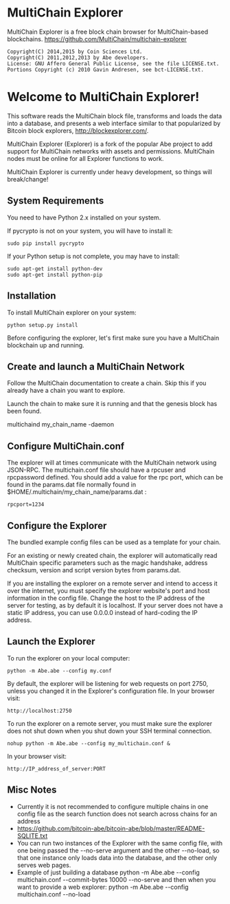 MultiChain Explorer
===================

MultiChain Explorer is a free block chain browser for MultiChain-based blockchains.
https://github.com/MultiChain/multichain-explorer

    Copyright(C) 2014,2015 by Coin Sciences Ltd.
    Copyright(C) 2011,2012,2013 by Abe developers.
    License: GNU Affero General Public License, see the file LICENSE.txt.
    Portions Copyright (c) 2010 Gavin Andresen, see bct-LICENSE.txt.


Welcome to MultiChain Explorer!
===============================

This software reads the MultiChain block file, transforms and loads the
data into a database, and presents a web interface similar to that
popularized by Bitcoin block explorers, http://blockexplorer.com/.

MultiChain Explorer (Explorer) is a fork of the popular Abe project to add support for MultiChain networks with assets and permissions.  MultiChain nodes must be online for all Explorer functions to work.

MultiChain Explorer is currently under heavy development, so things will break/change!


System Requirements
-------------------

You need to have Python 2.x installed on your system.

If pycrypto is not on your system, you will have to install it:

    sudo pip install pycrypto

If your Python setup is not complete, you may have to install:

    sudo apt-get install python-dev
    sudo apt-get install python-pip


Installation
------------

To install MultiChain explorer on your system:

    python setup.py install

Before configuring the explorer, let's first make sure you have a MultiChain blockchain up and running.


Create and launch a MultiChain Network
--------------------------------------

Follow the MultiChain documentation to create a chain.  Skip this if you already have a chain you want to explore.

Launch the chain to make sure it is running and that the genesis block has been found.

   multichaind my_chain_name -daemon


Configure MultiChain.conf
-------------------------

The explorer will at times communicate with the MultiChain network using JSON-RPC.  The multichain.conf file should
have a rpcuser and rpcpassword defined.  You should add a value for the rpc port, which can be found in the params.dat
file normally found in $HOME/.multichain/my_chain_name/params.dat :

    rpcport=1234


Configure the Explorer
----------------------

The bundled example config files can be used as a template for your chain.

For an existing or newly created chain, the explorer will automatically read MultiChain specific parameters such as the magic handshake, address checksum, version and script version bytes from params.dat.

If you are installing the explorer on a remote server and intend to access it over the internet, you must specify the explorer website's port and host information in the config file.  Change the host to the IP address of the server for testing, as by default it is localhost.  If your server does not have a static IP address, you can use 0.0.0.0 instead of hard-coding the IP address.


Launch the Explorer
-------------------

To run the explorer on your local computer:

    python -m Abe.abe --config my.conf

By default, the explorer will be listening for web requests on port 2750, unless you changed it in the Explorer's configuration file.  In your browser visit:

    http://localhost:2750

To run the explorer on a remote server, you must make sure the explorer does not shut down when you shut down your SSH terminal connection.

    nohup python -m Abe.abe --config my_multichain.conf &

In your browser visit:

    http://IP_address_of_server:PORT



Misc Notes
----------
* Currently it is not recommended to configure multiple chains in one config file as the search function does not search across chains for an address
* https://github.com/bitcoin-abe/bitcoin-abe/blob/master/README-SQLITE.txt
* You can run two instances of the Explorer with the same config file, with one being passed the --no-serve argument and the other --no-load, so that one instance only loads data into the database, and the other only serves web pages.
* Example of just building a database
python -m Abe.abe --config multichain.conf --commit-bytes 10000 --no-serve
and then when you want to provide a web explorer:
python -m Abe.abe --config multichain.conf --no-load


